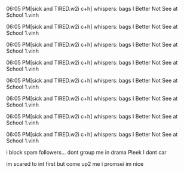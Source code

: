 


06:05 PM[sick and TIRED.w2i c+h] whispers: bags I Better Not See at School 1.vinh

06:05 PM[sick and TIRED.w2i c+h] whispers: bags I Better Not See at School 1.vinh

06:05 PM[sick and TIRED.w2i c+h] whispers: bags I Better Not See at School 1.vinh

06:05 PM[sick and TIRED.w2i c+h] whispers: bags I Better Not See at School 1.vinh

06:05 PM[sick and TIRED.w2i c+h] whispers: bags I Better Not See at School 1.vinh

06:05 PM[sick and TIRED.w2i c+h] whispers: bags I Better Not See at School 1.vinh

06:05 PM[sick and TIRED.w2i c+h] whispers: bags I Better Not See at School 1.vinh

06:05 PM[sick and TIRED.w2i c+h] whispers: bags I Better Not See at School 1.vinh

i block spam followers... dont group me in drama Pleek I dont car

im scared to int first but come up2 me i promsei im nice 
